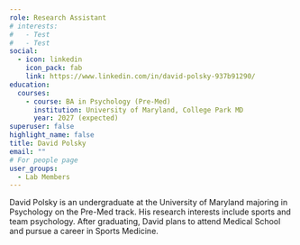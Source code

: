 ```yaml
---
role: Research Assistant
# interests:
#   - Test
#   - Test
social:
  - icon: linkedin
    icon_pack: fab
    link: https://www.linkedin.com/in/david-polsky-937b91290/
education:
  courses:
    - course: BA in Psychology (Pre-Med)
      institution: University of Maryland, College Park MD
      year: 2027 (expected)
superuser: false
highlight_name: false
title: David Polsky
email: ""
# For people page
user_groups: 
  - Lab Members
---
```

David Polsky is an undergraduate at the University of Maryland majoring in Psychology on the Pre-Med track. His research interests include sports and team psychology. After graduating, David plans to attend Medical School and pursue a career in Sports Medicine.